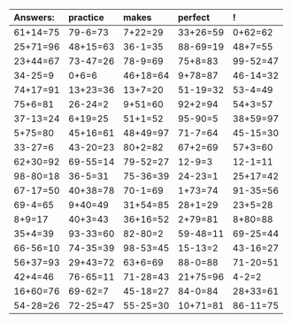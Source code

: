 | Answers: | practice | makes | perfect | ! |
| :--- | :--- | :--- | :--- | :--- |
| 61+14=75 | 79-6=73 | 7+22=29 | 33+26=59 | 0+62=62 | 
| 25+71=96 | 48+15=63 | 36-1=35 | 88-69=19 | 48+7=55 | 
| 23+44=67 | 73-47=26 | 78-9=69 | 75+8=83 | 99-52=47 | 
| 34-25=9 | 0+6=6 | 46+18=64 | 9+78=87 | 46-14=32 | 
| 74+17=91 | 13+23=36 | 13+7=20 | 51-19=32 | 53-4=49 | 
| 75+6=81 | 26-24=2 | 9+51=60 | 92+2=94 | 54+3=57 | 
| 37-13=24 | 6+19=25 | 51+1=52 | 95-90=5 | 38+59=97 | 
| 5+75=80 | 45+16=61 | 48+49=97 | 71-7=64 | 45-15=30 | 
| 33-27=6 | 43-20=23 | 80+2=82 | 67+2=69 | 57+3=60 | 
| 62+30=92 | 69-55=14 | 79-52=27 | 12-9=3 | 12-1=11 | 
| 98-80=18 | 36-5=31 | 75-36=39 | 24-23=1 | 25+17=42 | 
| 67-17=50 | 40+38=78 | 70-1=69 | 1+73=74 | 91-35=56 | 
| 69-4=65 | 9+40=49 | 31+54=85 | 28+1=29 | 23+5=28 | 
| 8+9=17 | 40+3=43 | 36+16=52 | 2+79=81 | 8+80=88 | 
| 35+4=39 | 93-33=60 | 82-80=2 | 59-48=11 | 69-25=44 | 
| 66-56=10 | 74-35=39 | 98-53=45 | 15-13=2 | 43-16=27 | 
| 56+37=93 | 29+43=72 | 63+6=69 | 88-0=88 | 71-20=51 | 
| 42+4=46 | 76-65=11 | 71-28=43 | 21+75=96 | 4-2=2 | 
| 16+60=76 | 69-62=7 | 45-18=27 | 84-0=84 | 28+33=61 | 
| 54-28=26 | 72-25=47 | 55-25=30 | 10+71=81 | 86-11=75 | 
